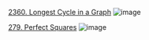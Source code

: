 
[2360. Longest Cycle in a Graph]()
![image](https://github.com/user-attachments/assets/3e14de1b-6984-4d19-a5a9-eb10885327a7)



[279. Perfect Squares](https://leetcode.com/problems/perfect-squares/description/)
![image](https://github.com/user-attachments/assets/fee7cb5a-f63c-4f34-bbf8-e01d4cd367d0)
